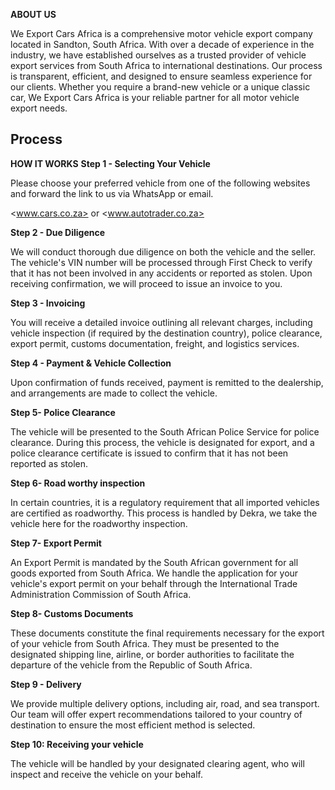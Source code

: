 **ABOUT US**

We Export Cars Africa is a comprehensive motor vehicle export company located in Sandton, South Africa. With over a decade of experience in the industry, we have established ourselves as a trusted provider of vehicle export services from South Africa to international destinations. Our process is transparent, efficient, and designed to ensure seamless experience for our clients. Whether you require a brand-new vehicle or a unique classic car, We Export Cars Africa is your reliable partner for all motor vehicle export needs.

## Process
**HOW IT WORKS**
**Step 1 - Selecting Your Vehicle**

Please choose your preferred vehicle from one of the following websites and forward the link to us via WhatsApp or email.

<www.cars.co.za> or <www.autotrader.co.za>

**Step 2 - Due Diligence**

We will conduct thorough due diligence on both the vehicle and the seller. The vehicle's VIN number will be processed through First Check to verify that it has not been involved in any accidents or reported as stolen. Upon receiving confirmation, we will proceed to issue an invoice to you.

**Step 3 - Invoicing**

You will receive a detailed invoice outlining all relevant charges, including vehicle inspection (if required by the destination country), police clearance, export permit, customs documentation, freight, and logistics services.

**Step 4 - Payment & Vehicle Collection**

Upon confirmation of funds received, payment is remitted to the dealership, and arrangements are made to collect the vehicle.

**Step 5- Police Clearance**

The vehicle will be presented to the South African Police Service for police clearance. During this process, the vehicle is designated for export, and a police clearance certificate is issued to confirm that it has not been reported as stolen.

**Step 6- Road worthy inspection**

In certain countries, it is a regulatory requirement that all imported vehicles are certified as roadworthy. This process is handled by Dekra, we take the vehicle here for the roadworthy inspection.

**Step 7- Export Permit**

An Export Permit is mandated by the South African government for all goods exported from South Africa. We handle the application for your vehicle's export permit on your behalf through the International Trade Administration Commission of South Africa.

**Step 8- Customs Documents**

These documents constitute the final requirements necessary for the export of your vehicle from South Africa. They must be presented to the designated shipping line, airline, or border authorities to facilitate the departure of the vehicle from the Republic of South Africa.

**Step 9 - Delivery**

We provide multiple delivery options, including air, road, and sea transport. Our team will offer expert recommendations tailored to your country of destination to ensure the most efficient method is selected.

**Step 10: Receiving your vehicle**

The vehicle will be handled by your designated clearing agent, who will inspect and receive the vehicle on your behalf.